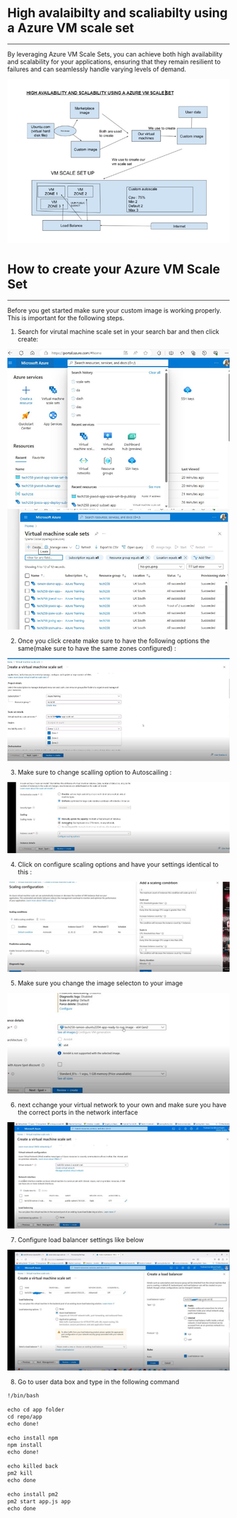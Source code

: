 # High avalaibilty and scaliabilty using a Azure VM scale set

****************************************

By leveraging Azure VM Scale Sets, you can achieve both high availability and scalability for your applications, ensuring that they remain resilient to failures and can seamlessly handle varying levels of demand.

![](/images/HIAV.jpg)


# How to create your Azure VM Scale Set 

***************************************

Before you get started make sure your custom image is working properly. This is important for the following steps. 

1. Search for virutal machine scale set in your search bar and then click create:
   

![](/images/screenshot%20server.jpg)
<br>
![](/images/downlaod.jpg)


2. Once you click create make sure to have the following options the same(make sure to have the same zones configured) : 

![](/images/copy.jpg)

3. Make sure to change scalling option to Autoscailing : 

![](/images/autoscailing.jpg)

4. Click on configure scaling options and have your settings identical to this : 

![](/images/configure2.jpg)

5. Make sure you change the image selecton to your image 

![](/images/imageadded.jpg)

6. next cchange your virtual network to your own and make sure you have the correct ports in the network interface 

![](/images/network.jpg)

7. Configure load balancer settings like below

![](/images/addedra.jpg)

8. Go to user data box and type in the following command 

```
!/bin/bash

echo cd app folder
cd repo/app
echo done!

echo install npm
npm install
echo done!

echo killed back
pm2 kill
echo done

echo install pm2
pm2 start app.js app
echo done
```
